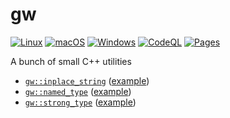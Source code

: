 # gw

[![Linux](https://github.com/globberwops/gw/actions/workflows/linux.yml/badge.svg)](https://github.com/globberwops/gw/actions/workflows/linux.yml)
[![macOS](https://github.com/globberwops/gw/actions/workflows/macos.yml/badge.svg)](https://github.com/globberwops/gw/actions/workflows/macos.yml)
[![Windows](https://github.com/globberwops/gw/actions/workflows/windows.yml/badge.svg)](https://github.com/globberwops/gw/actions/workflows/windows.yml)
[![CodeQL](https://github.com/globberwops/gw/actions/workflows/codeql.yml/badge.svg)](https://github.com/globberwops/gw/actions/workflows/codeql.yml)
[![Pages](https://github.com/globberwops/gw/actions/workflows/pages.yml/badge.svg)](https://github.com/globberwops/gw/actions/workflows/pages.yml)

A bunch of small C++ utilities

 * [`gw::inplace_string`](classgw_1_1basic__inplace__string.html#details) ([example](inplace_string_example_8cpp-example.html))
 * [`gw::named_type`](classgw_1_1named__type.html#details) ([example](named_type_example_8cpp-example.html))
 * [`gw::strong_type`](classgw_1_1strong__type.html#details) ([example](strong_type_example_8cpp-example.html))
